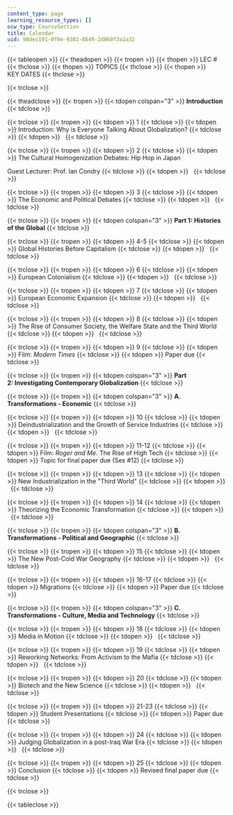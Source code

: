 ```yaml
---
content_type: page
learning_resource_types: []
ocw_type: CourseSection
title: Calendar
uid: 98dec191-0f0e-9302-8649-2d860f3a2a32
---
```


{{< tableopen >}}
{{< theadopen >}}
{{< tropen >}}
{{< thopen >}}
LEC #
{{< thclose >}}
{{< thopen >}}
TOPICS
{{< thclose >}}
{{< thopen >}}
KEY DATES
{{< thclose >}}

{{< trclose >}}

{{< theadclose >}}
{{< tropen >}}
{{< tdopen colspan="3" >}}
**Introduction**
{{< tdclose >}}

{{< trclose >}}
{{< tropen >}}
{{< tdopen >}}
1
{{< tdclose >}}
{{< tdopen >}}
Introduction: Why is Everyone Talking About Globalization?
{{< tdclose >}}
{{< tdopen >}}
 
{{< tdclose >}}

{{< trclose >}}
{{< tropen >}}
{{< tdopen >}}
2
{{< tdclose >}}
{{< tdopen >}}
The Cultural Homogenization Debates: Hip Hop in Japan  
  
Guest Lecturer: Prof. Ian Condry
{{< tdclose >}}
{{< tdopen >}}
 
{{< tdclose >}}

{{< trclose >}}
{{< tropen >}}
{{< tdopen >}}
3
{{< tdclose >}}
{{< tdopen >}}
The Economic and Political Debates
{{< tdclose >}}
{{< tdopen >}}
 
{{< tdclose >}}

{{< trclose >}}
{{< tropen >}}
{{< tdopen colspan="3" >}}
**Part 1: Histories of the Global**
{{< tdclose >}}

{{< trclose >}}
{{< tropen >}}
{{< tdopen >}}
4-5
{{< tdclose >}}
{{< tdopen >}}
Global Histories Before Capitalism
{{< tdclose >}}
{{< tdopen >}}
 
{{< tdclose >}}

{{< trclose >}}
{{< tropen >}}
{{< tdopen >}}
6
{{< tdclose >}}
{{< tdopen >}}
European Colonialism
{{< tdclose >}}
{{< tdopen >}}
 
{{< tdclose >}}

{{< trclose >}}
{{< tropen >}}
{{< tdopen >}}
7
{{< tdclose >}}
{{< tdopen >}}
European Economic Expansion
{{< tdclose >}}
{{< tdopen >}}
 
{{< tdclose >}}

{{< trclose >}}
{{< tropen >}}
{{< tdopen >}}
8
{{< tdclose >}}
{{< tdopen >}}
The Rise of Consumer Society, the Welfare State and the Third World
{{< tdclose >}}
{{< tdopen >}}
 
{{< tdclose >}}

{{< trclose >}}
{{< tropen >}}
{{< tdopen >}}
9
{{< tdclose >}}
{{< tdopen >}}
Film: _Modern Times_
{{< tdclose >}}
{{< tdopen >}}
Paper due
{{< tdclose >}}

{{< trclose >}}
{{< tropen >}}
{{< tdopen colspan="3" >}}
**Part 2: Investigating Contemporary Globalization**
{{< tdclose >}}

{{< trclose >}}
{{< tropen >}}
{{< tdopen colspan="3" >}}
**A. Transformations - Economic**
{{< tdclose >}}

{{< trclose >}}
{{< tropen >}}
{{< tdopen >}}
10
{{< tdclose >}}
{{< tdopen >}}
Deindustrialization and the Growth of Service Industries
{{< tdclose >}}
{{< tdopen >}}
 
{{< tdclose >}}

{{< trclose >}}
{{< tropen >}}
{{< tdopen >}}
11-12
{{< tdclose >}}
{{< tdopen >}}
Film: _Roger and Me._ The Rise of High Tech
{{< tdclose >}}
{{< tdopen >}}
Topic for final paper due (Ses #12)
{{< tdclose >}}

{{< trclose >}}
{{< tropen >}}
{{< tdopen >}}
13
{{< tdclose >}}
{{< tdopen >}}
New Industrialization in the "Third World"
{{< tdclose >}}
{{< tdopen >}}
 
{{< tdclose >}}

{{< trclose >}}
{{< tropen >}}
{{< tdopen >}}
14
{{< tdclose >}}
{{< tdopen >}}
Theorizing the Economic Transformation
{{< tdclose >}}
{{< tdopen >}}
 
{{< tdclose >}}

{{< trclose >}}
{{< tropen >}}
{{< tdopen colspan="3" >}}
**B. Transformations - Political and Geographic**
{{< tdclose >}}

{{< trclose >}}
{{< tropen >}}
{{< tdopen >}}
15
{{< tdclose >}}
{{< tdopen >}}
The New Post-Cold War Geography
{{< tdclose >}}
{{< tdopen >}}
 
{{< tdclose >}}

{{< trclose >}}
{{< tropen >}}
{{< tdopen >}}
16-17
{{< tdclose >}}
{{< tdopen >}}
Migrations
{{< tdclose >}}
{{< tdopen >}}
Paper due
{{< tdclose >}}

{{< trclose >}}
{{< tropen >}}
{{< tdopen colspan="3" >}}
**C. Transformations - Culture, Media and Technology**
{{< tdclose >}}

{{< trclose >}}
{{< tropen >}}
{{< tdopen >}}
18
{{< tdclose >}}
{{< tdopen >}}
Media in Motion
{{< tdclose >}}
{{< tdopen >}}
 
{{< tdclose >}}

{{< trclose >}}
{{< tropen >}}
{{< tdopen >}}
19
{{< tdclose >}}
{{< tdopen >}}
Reworking Networks: From Activism to the Mafia
{{< tdclose >}}
{{< tdopen >}}
 
{{< tdclose >}}

{{< trclose >}}
{{< tropen >}}
{{< tdopen >}}
20
{{< tdclose >}}
{{< tdopen >}}
Biotech and the New Science
{{< tdclose >}}
{{< tdopen >}}
 
{{< tdclose >}}

{{< trclose >}}
{{< tropen >}}
{{< tdopen >}}
21-23
{{< tdclose >}}
{{< tdopen >}}
Student Presentations
{{< tdclose >}}
{{< tdopen >}}
Paper due
{{< tdclose >}}

{{< trclose >}}
{{< tropen >}}
{{< tdopen >}}
24
{{< tdclose >}}
{{< tdopen >}}
Judging Globalization in a post-Iraq War Era
{{< tdclose >}}
{{< tdopen >}}
 
{{< tdclose >}}

{{< trclose >}}
{{< tropen >}}
{{< tdopen >}}
25
{{< tdclose >}}
{{< tdopen >}}
Conclusion
{{< tdclose >}}
{{< tdopen >}}
Revised final paper due
{{< tdclose >}}

{{< trclose >}}

{{< tableclose >}}